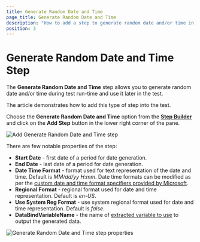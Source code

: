 ```yaml
---
title: Generate Random Date and Time
page_title: Generate Random Date and Time
description: "How to add a step to generate random date and/or time in Test Studio test? Use a built-in step to enter random date and time"
position: 3
---
```

# Generate Random Date and Time Step

The __Generate Random Date and Time__ step allows you to generate random date and/or time during test run-time and use it later in the test.

The article demonstrates how to add this type of step into the test.

Choose the __Generate Random Date and Time__ option from the <a href="/features/custom-steps/overview" target="_blank">__Step Builder__</a> and click on the __Add Step__ button in the lower right corner of the pane.

![Add Generate Random Date and Time step](/img/features/random-data/random-date/fig1.png)

There are few notable properties of the step:

- __Start Date__ - first date of a period for date generation.
- __End Date__ - last date of a period for date generation.
- __Date Time Format__ - format used for text representation of the date and time. Default is _MM/dd/yy H:mm_. Date time formats can be modified as per the <a href="https://learn.microsoft.com/en-us/dotnet/standard/base-types/custom-date-and-time-format-strings" target="_blank">custom date and time format specifiers provided by Microsoft</a>.
- __Regional Format__ - regional format used for date and time representation. Default is _en-US_.
- __Use System Reg Format__ - use system regional format used for date and time representation. Default is _false_.
- __DataBindVariableName__ - the name of <a href="/features/recorder/highlighting-menu/quick-steps/extraction#use-the-extracted-value-in-the-next-steps" target="_blank">extracted variable to use</a> to output the generated data.

![Generate Random Date and Time step properties](/img/features/random-data/random-date/fig2.png)